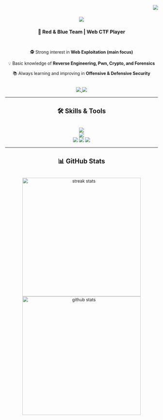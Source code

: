<img align="right" src="https://visitor-badge.laobi.icu/badge?page_id=yourusername" />

<h1 align="center">
  <img src="https://readme-typing-svg.herokuapp.com/?font=Righteous&size=35&center=true&vCenter=true&width=600&height=70&duration=4000&lines=Hi+There!+👋;+I'm+Kiraly;+Cyber+Security" />
</h1>

<h3 align="center">🔐 Red & Blue Team | Web CTF Player</h3>

<br/>

<div align="center">
 
 🕵️ Strong interest in **Web Exploitation (main focus)**  
 
 💡 Basic knowledge of **Reverse Engineering, Pwn, Crypto, and Forensics**  

 📚 Always learning and improving in **Offensive & Defensive Security**  

</div>

<br/>

<div align="center"> 
  <a href="mailto:yourmail@example.com">
    <img src="https://img.shields.io/badge/Email-333333?style=for-the-badge&logo=gmail&logoColor=red" />
  </a>
  <a href="https://linkedin.com/in/yourlinkedin" target="_blank">
    <img src="https://img.shields.io/badge/LinkedIn-0A66C2?style=for-the-badge&logo=linkedin&logoColor=white" />
  </a>
</div>

<hr/>

<h2 align="center">🛠️ Skills & Tools</h2>
<br/>
<div align="center">
    <img src="https://skillicons.dev/icons?i=linux,python,bash,git,docker,github" /><br>
    <img src="https://skillicons.dev/icons?i=wireshark,mysql,vscode" /><br>
    <img src="https://img.shields.io/badge/Metasploit-4E2A8E?style=for-the-badge&logo=metasploit&logoColor=white" />
    <img src="https://img.shields.io/badge/Burp%20Suite-FD7E14?style=for-the-badge&logo=burpsuite&logoColor=white" />
    <img src="https://img.shields.io/badge/Nmap-004F9F?style=for-the-badge&logo=nmap&logoColor=white" />
</div>

<hr/>

<h2 align="center">📊 GitHub Stats</h2>
<br/>
<div align=center>
  <img width=390 src="https://github-readme-streak-stats-salesp07.vercel.app/?user=yourusername&theme=react&border_radius=10" alt="streak stats"/>
  <img width=390 src="https://github-readme-stats-salesp07.vercel.app/api?username=yourusername&show_icons=true&theme=react&rank_icon=github&border_radius=10" alt="github stats"/>
</div>
